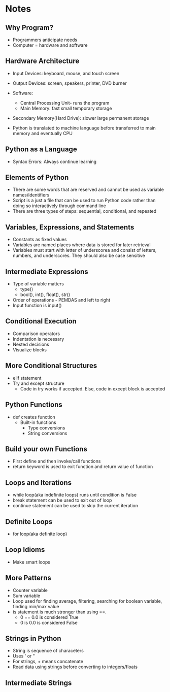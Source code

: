 # Notes
## Why Program?
* Programmers anticipate needs
* Computer = hardware and software

## Hardware Architecture
* Input Devices: keyboard, mouse, and touch screen
* Output Devices: screen, speakers, printer, DVD burner
* Software:
    * Central Processing Unit- runs the program
    * Main Memory: fast small temporary storage
* Secondary Memory(Hard Drive): slower large permanent storage

* Python is translated to machine language before transferred to main memory and eventually CPU

## Python as a Language
* Syntax Errors: Always continue learning

## Elements of Python
* There are some words that are reserved and cannot be used as variable names/identifiers
* Script is a just a file that can be used to run Python code rather than doing so interactively through command line
* There are three types of steps: sequential, conditional, and repeated

## Variables, Expressions, and Statements
* Constants as fixed values
* Variables are named places where data is stored for later retrieval
* Variables must start with letter of underscorea and consist of letters, numbers, and underscores. They should also be case sensitive

## Intermediate Expressions
* Type of variable matters
    * type()
    * bool(), int(), float(), str()
* Order of operations - PEMDAS and left to right
* Input function is input()

## Conditional Execution
* Comparison operators
* Indentation is necessary
* Nested decisions
* Visualize blocks

## More Conditional Structures
* elif statement
* Try and except structure
    * Code in try works if accepted. Else, code in except block is accepted

## Python Functions
* def creates function
    * Built-in functions
        * Type conversions
        * String conversions

## Build your own Functions
* First define and then invoke/call functions
* return keyword is used to exit function and return value of function

## Loops and Iterations
* while loop(aka indefinite loops) runs until condition is False
* break statement can be used to exit out of loop
* continue statement can be used to skip the current iteration

## Definite Loops
* for loop(aka definite loop)

## Loop Idioms
* Make smart loops

## More Patterns
* Counter variable
* Sum variable
* Loop used for finding average, filtering, searching for boolean variable, finding min/max value
* is statement is much stronger than using ==.
    * 0 == 0.0 is considered True
    * 0 is 0.0 is considered False

## Strings in Python
* String is sequence of characeters
* Uses ' or " 
* For strings, + means concatenate
* Read data using strings before converting to integers/floats

## Intermediate Strings






